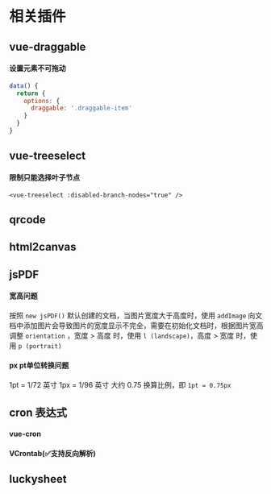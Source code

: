 # 相关插件

## vue-draggable

#### 设置元素不可拖动
```js
data() {
  return {
    options: {
      draggable: '.draggable-item'
    }
  }
}
```

## vue-treeselect

#### 限制只能选择叶子节点
``` vue
<vue-treeselect :disabled-branch-nodes="true" />
```

## qrcode

## html2canvas

## jsPDF

#### 宽高问题
按照 `new jsPDF()` 默认创建的文档，当图片宽度大于高度时，使用 `addImage` 向文档中添加图片会导致图片的宽度显示不完全，需要在初始化文档时，根据图片宽高调整 `orientation` ，宽度 > 高度 时，使用 `l (landscape)`，高度 > 宽度 时，使用 `p (portrait)`


#### px pt单位转换问题
1pt = 1/72 英寸
1px = 1/96 英寸
大约 0.75 换算比例，即 `1pt = 0.75px`


## cron 表达式

#### vue-cron

#### VCrontab(✅支持反向解析)

## luckysheet
